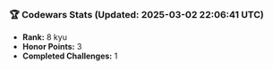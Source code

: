 ### 🏆 Codewars Stats (Updated: 2025-03-02 22:06:41 UTC)

- **Rank:** 8 kyu
- **Honor Points:** 3
- **Completed Challenges:** 1
